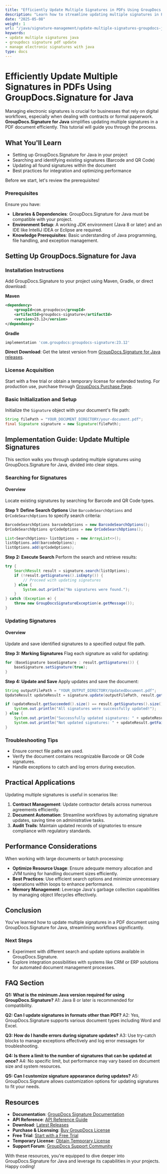 ```yaml
---
title: "Efficiently Update Multiple Signatures in PDFs Using GroupDocs.Signature for Java"
description: "Learn how to streamline updating multiple signatures in PDF documents with GroupDocs.Signature for Java. Ideal for contract management and document automation."
date: "2025-05-08"
weight: 1
url: "/java/signature-management/update-multiple-signatures-groupdocs-java/"
keywords:
- update multiple signatures java
- groupdocs signature pdf update
- manage electronic signatures with java
type: docs
---
```

# Efficiently Update Multiple Signatures in PDFs Using GroupDocs.Signature for Java

Managing electronic signatures is crucial for businesses that rely on digital workflows, especially when dealing with contracts or formal paperwork. **GroupDocs.Signature for Java** simplifies updating multiple signatures in a PDF document efficiently. This tutorial will guide you through the process.

## What You'll Learn
- Setting up GroupDocs.Signature for Java in your project
- Searching and identifying existing signatures (Barcode and QR Code)
- Updating all found signatures within the document
- Best practices for integration and optimizing performance

Before we start, let's review the prerequisites!

### Prerequisites
Ensure you have:
- **Libraries & Dependencies**: GroupDocs.Signature for Java must be compatible with your project.
- **Environment Setup**: A working JDK environment (Java 8 or later) and an IDE like IntelliJ IDEA or Eclipse are required.
- **Knowledge Prerequisites**: Basic understanding of Java programming, file handling, and exception management.

## Setting Up GroupDocs.Signature for Java

### Installation Instructions
Add GroupDocs.Signature to your project using Maven, Gradle, or direct download:

**Maven**
```xml
<dependency>
    <groupId>com.groupdocs</groupId>
    <artifactId>groupdocs-signature</artifactId>
    <version>23.12</version>
</dependency>
```

**Gradle**
```gradle
implementation 'com.groupdocs:groupdocs-signature:23.12'
```

**Direct Download**: Get the latest version from [GroupDocs.Signature for Java releases](https://releases.groupdocs.com/signature/java/).

### License Acquisition
Start with a free trial or obtain a temporary license for extended testing. For production use, purchase through [GroupDocs Purchase Page](https://purchase.groupdocs.com/buy).

### Basic Initialization and Setup
Initialize the `Signature` object with your document's file path:
```java
String filePath = "YOUR_DOCUMENT_DIRECTORY/your-document.pdf";
final Signature signature = new Signature(filePath);
```

## Implementation Guide: Update Multiple Signatures

This section walks you through updating multiple signatures using GroupDocs.Signature for Java, divided into clear steps.

### Searching for Signatures
#### Overview
Locate existing signatures by searching for Barcode and QR Code types.

**Step 1: Define Search Options**
Use `BarcodeSearchOptions` and `QrCodeSearchOptions` to specify search criteria:
```java
BarcodeSearchOptions barcodeOptions = new BarcodeSearchOptions();
QrCodeSearchOptions qrCodeOptions = new QrCodeSearchOptions();

List<SearchOptions> listOptions = new ArrayList<>();
listOptions.add(barcodeOptions);
listOptions.add(qrCodeOptions);
```

**Step 2: Execute Search**
Perform the search and retrieve results:
```java
try {
    SearchResult result = signature.search(listOptions);
    if (!result.getSignatures().isEmpty()) {
        // Proceed with updating signatures
    } else {
        System.out.println("No signatures were found.");
    }
} catch (Exception e) {
    throw new GroupDocsSignatureException(e.getMessage());
}
```

### Updating Signatures
#### Overview
Update and save identified signatures to a specified output file path.

**Step 3: Marking Signatures**
Flag each signature as valid for updating:
```java
for (BaseSignature baseSignature : result.getSignatures()) {
    baseSignature.setSignature(true);
}
```

**Step 4: Update and Save**
Apply updates and save the document:
```java
String outputFilePath = "YOUR_OUTPUT_DIRECTORY/UpdatedDocument.pdf";
UpdateResult updateResult = signature.update(outputFilePath, result.getSignatures());

if (updateResult.getSucceeded().size() == result.getSignatures().size()) {
    System.out.println("All signatures were successfully updated!");
} else {
    System.out.println("Successfully updated signatures: " + updateResult.getSucceeded().size());
    System.out.println("Not updated signatures: " + updateResult.getFailed().size());
}
```

### Troubleshooting Tips
- Ensure correct file paths are used.
- Verify the document contains recognizable Barcode or QR Code signatures.
- Handle exceptions to catch and log errors during execution.

## Practical Applications
Updating multiple signatures is useful in scenarios like:
1. **Contract Management**: Update contractor details across numerous agreements efficiently.
2. **Document Automation**: Streamline workflows by automating signature updates, saving time on administrative tasks.
3. **Audit Trails**: Maintain updated records of signatories to ensure compliance with regulatory standards.

## Performance Considerations
When working with large documents or batch processing:
- **Optimize Resource Usage**: Ensure adequate memory allocation and JVM tuning for handling document sizes efficiently.
- **Best Practices**: Use efficient search options and minimize unnecessary operations within loops to enhance performance.
- **Memory Management**: Leverage Java's garbage collection capabilities by managing object lifecycles effectively.

## Conclusion
You've learned how to update multiple signatures in a PDF document using GroupDocs.Signature for Java, streamlining workflows significantly.

### Next Steps
- Experiment with different search and update options available in GroupDocs.Signature.
- Explore integration possibilities with systems like CRM or ERP solutions for automated document management processes.

## FAQ Section
**Q1: What is the minimum Java version required for using GroupDocs.Signature?**
A1: Java 8 or later is recommended for compatibility.

**Q2: Can I update signatures in formats other than PDF?**
A2: Yes, GroupDocs.Signature supports various document types including Word and Excel.

**Q3: How do I handle errors during signature updates?**
A3: Use try-catch blocks to manage exceptions effectively and log error messages for troubleshooting.

**Q4: Is there a limit to the number of signatures that can be updated at once?**
A4: No specific limit, but performance may vary based on document size and system resources.

**Q5: Can I customize signature appearance during updates?**
A5: GroupDocs.Signature allows customization options for updating signatures to fit your needs.

## Resources
- **Documentation**: [GroupDocs Signature Documentation](https://docs.groupdocs.com/signature/java/)
- **API Reference**: [API Reference Guide](https://reference.groupdocs.com/signature/java/)
- **Download**: [Latest Releases](https://releases.groupdocs.com/signature/java/)
- **Purchase & Licensing**: [Buy GroupDocs License](https://purchase.groupdocs.com/buy)
- **Free Trial**: [Start with a Free Trial](https://releases.groupdocs.com/signature/java/)
- **Temporary License**: [Obtain Temporary License](https://purchase.groupdocs.com/temporary-license/)
- **Support Forum**: [GroupDocs Support Community](https://forum.groupdocs.com/c/signature/)

With these resources, you're equipped to dive deeper into GroupDocs.Signature for Java and leverage its capabilities in your projects. Happy coding!
